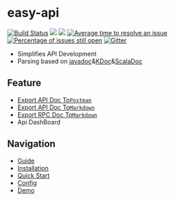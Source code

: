 # easy-api

[![Build Status](https://travis-ci.com/tangcent/easy-api.svg?branch=master)](https://travis-ci.com/tangcent/easy-api)
[![](https://img.shields.io/jetbrains/plugin/v/12211?color=blue&label=version)](https://plugins.jetbrains.com/plugin/12211-easyapi)
[![](https://img.shields.io/jetbrains/plugin/d/12211)](https://plugins.jetbrains.com/plugin/12211-easyapi)
[![Average time to resolve an issue](http://isitmaintained.com/badge/resolution/tangcent/easy-api.svg)](http://isitmaintained.com/project/tangcent/easy-api "Average time to resolve an issue")
[![Percentage of issues still open](http://isitmaintained.com/badge/open/tangcent/easy-api.svg)](http://isitmaintained.com/project/tangcent/easy-api "Percentage of issues still open")
[![Gitter](https://badges.gitter.im/Earth-1610/easy-api.svg)](https://gitter.im/Earth-1610/easy-api?utm_source=badge&utm_medium=badge&utm_campaign=pr-badge)

- Simplifies API Development
- Parsing based on [javadoc](#Javadoc)&[KDoc](#KDoc)&[ScalaDoc](#ScalaDoc)


## Feature
- [Export API Doc To`Postman`](https://easyapi.itangcent.com/documents/export2postman.html)
- [Export API Doc To`Markdown`](https://easyapi.itangcent.com/documents/export2markdown.html)
- [Export RPC Doc To`Markdown`](https://easyapi.itangcent.com/documents/export_rpc.html)
- Api DashBoard

## Navigation

* [Guide](https://easyapi.itangcent.com/documents/index.html)
* [Installation](https://easyapi.itangcent.com/documents/installation.html)
* [Quick Start](https://easyapi.itangcent.com/documents/use.html)
* [Config](https://easyapi.itangcent.com/setting/index.html)
* [Demo](https://easyapi.itangcent.com/demo/index.html)